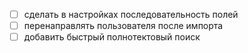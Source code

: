 - [ ] сделать в настройках последовательность полей
- [ ] перенаправлять пользователя после импорта
- [ ] добавить быстрый полнотектовый поиск